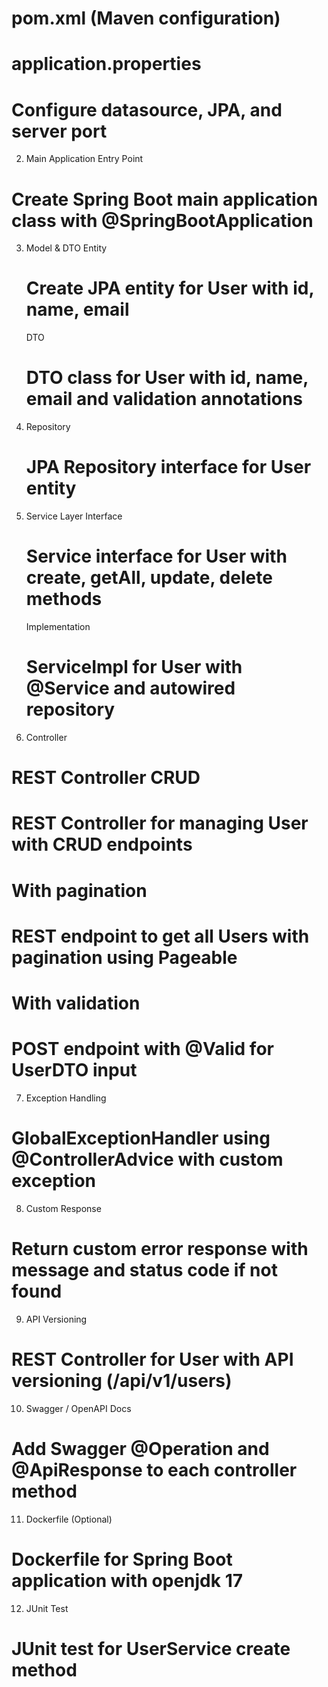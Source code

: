 # pom.xml (Maven configuration)
<!-- Add dependencies for Spring Boot Web, JPA, Validation, Lombok -->
# application.properties
# Configure datasource, JPA, and server port
2. Main Application Entry Point
# Create Spring Boot main application class with @SpringBootApplication
3. Model & DTO
    Entity
    # Create JPA entity for User with id, name, email
    DTO
    # DTO class for User with id, name, email and validation annotations
4. Repository
    # JPA Repository interface for User entity
5. Service Layer
    Interface
    # Service interface for User with create, getAll, update, delete methods
    Implementation
    # ServiceImpl for User with @Service and autowired repository
6. Controller
# REST Controller CRUD
# REST Controller for managing User with CRUD endpoints
# With pagination
# REST endpoint to get all Users with pagination using Pageable
# With validation
# POST endpoint with @Valid for UserDTO input
7. Exception Handling
# GlobalExceptionHandler using @ControllerAdvice with custom exception
8. Custom Response
# Return custom error response with message and status code if not found
9. API Versioning
# REST Controller for User with API versioning (/api/v1/users)
10. Swagger / OpenAPI Docs
# Add Swagger @Operation and @ApiResponse to each controller method
11. Dockerfile (Optional)
# Dockerfile for Spring Boot application with openjdk 17
12. JUnit Test
# JUnit test for UserService create method